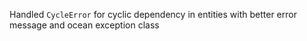 Handled `CycleError` for cyclic dependency in entities with better error message and ocean exception class